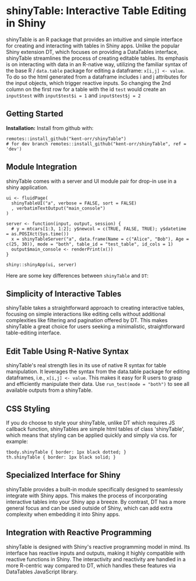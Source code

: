 # shinyTable: Interactive Table Editing in Shiny

shinyTable is an R package that provides an intuitive and simple interface for creating and interacting with tables in Shiny apps. Unlike the popular Shiny extension DT, which focuses on providing a DataTables interface, shinyTable streamlines the process of creating editable tables. Its emphasis is on interacting with data in an R-native way, utilizing the familiar syntax of the base R / `data.table` package for editing a dataframe: `x[i,j] <- value`. To do so the html generated from a dataframe includes i and j attributes for the input objects, which trigger reactive inputs. So changing the 2nd column on the first row for a table with the id `test` would create an `input$test` with `input$test$i = 1` and `input$test$j = 2`

## Getting Started

**Installation:** Install from github with:
```{r}
remotes::install_github("kent-orr/shinyTable")
# for dev branch remotes::install_github("kent-orr/shinyTable", ref = 'dev')
```

## Module Integration

shinyTable comes with a server and UI module pair for drop-in use in a shiny application.

```{r}
ui <- fluidPage(
  shinyTableUI("a", verbose = FALSE, sort = FALSE)
  , verbatimTextOutput("main_console")
)

server <- function(input, output, session) {
  # y = mtcars[1:3, 1:2]; y$newcol = c(TRUE, FALSE, TRUE); y$datetime = as.POSIXct(Sys.time())
  x = shinyTableServer("a", data.frame(Name = c("Alice", "Bob"), Age = c(25, 30)), mode = "both", table_id = "test_table", id_cols = 1)
  output$main_console <- renderPrint(x())
}

shiny::shinyApp(ui, server)
```


Here are some key differences between `shinyTable` and `DT`:

## Simplicity of Interactive Tables

shinyTable takes a straightforward approach to creating interactive tables, focusing on simple interactions like editing cells without additional complexities like filtering and pagination offered by DT. This makes shinyTable a great choice for users seeking a minimalistic, straightforward table-editing interface.

## Edit Table Using R-Native Syntax

shinyTable's real strength lies in its use of native R syntax for table manipulation. It leverages the syntax from the data.table package for editing dataframes, i.e., `x[i,j] <- value`. This makes it easy for R users to grasp and efficiently manipulate their data. Use `run_test(mode = "both")` to see all available outputs from a shinyTable.

## CSS Styling

If you do choose to style your shinyTable, unlike DT which requires JS callback function, shinyTables are simple html tables of class 'shinyTable', which means that styling can be applied quickly and simply via css. for example:

```{css}
tbody.shinyTable { border: 1px black dotted; }
th.shinyTable { border: 1px black solid; }
```

## Specialized Interface for Shiny

shinyTable provides a built-in module specifically designed to seamlessly integrate with Shiny apps. This makes the process of incorporating interactive tables into your Shiny app a breeze. By contrast, DT has a more general focus and can be used outside of Shiny, which can add extra complexity when embedding it into Shiny apps.

## Integration with Reactive Programming

shinyTable is designed with Shiny's reactive programming model in mind. Its interface has reactive inputs and outputs, making it highly compatible with reactive functions in Shiny. The interactivity and reactivity are handled in a more R-centric way compared to DT, which handles these features via DataTables JavaScript library.

